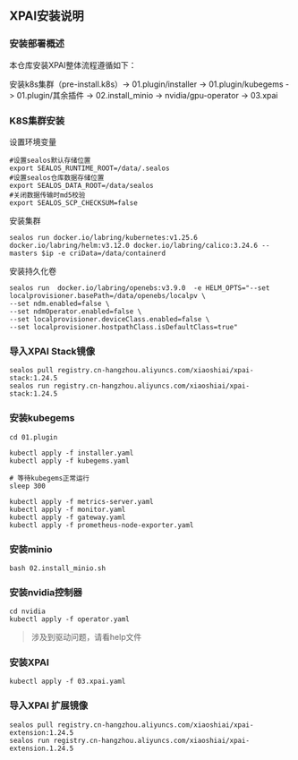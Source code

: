 ## XPAI安装说明

### 安装部署概述

本仓库安装XPAI整体流程遵循如下：

安装k8s集群（pre-install.k8s）-> 01.plugin/installer -> 01.plugin/kubegems -> 01.plugin/其余插件 ->
02.install_minio -> nvidia/gpu-operator -> 03.xpai 



### K8S集群安装


设置环境变量

```
#设置sealos默认存储位置
export SEALOS_RUNTIME_ROOT=/data/.sealos 
#设置sealos仓库数据存储位置
export SEALOS_DATA_ROOT=/data/sealos 
#关闭数据传输时md5校验
export SEALOS_SCP_CHECKSUM=false
```

安装集群

```
sealos run docker.io/labring/kubernetes:v1.25.6 docker.io/labring/helm:v3.12.0 docker.io/labring/calico:3.24.6 --masters $ip -e criData=/data/containerd
```

安装持久化卷

```
sealos run  docker.io/labring/openebs:v3.9.0  -e HELM_OPTS="--set localprovisioner.basePath=/data/openebs/localpv \
--set ndm.enabled=false \
--set ndmOperator.enabled=false \
--set localprovisioner.deviceClass.enabled=false \
--set localprovisioner.hostpathClass.isDefaultClass=true"
```

### 导入XPAI Stack镜像

```
sealos pull registry.cn-hangzhou.aliyuncs.com/xiaoshiai/xpai-stack:1.24.5
sealos run registry.cn-hangzhou.aliyuncs.com/xiaoshiai/xpai-stack:1.24.5
```

### 安装kubegems

```
cd 01.plugin

kubectl apply -f installer.yaml
kubectl apply -f kubegems.yaml

# 等待kubegems正常运行
sleep 300

kubectl apply -f metrics-server.yaml
kubectl apply -f monitor.yaml
kubectl apply -f gateway.yaml
kubectl apply -f prometheus-node-exporter.yaml
```

### 安装minio


```
bash 02.install_minio.sh
```


### 安装nvidia控制器

```
cd nvidia 
kubectl apply -f operator.yaml
```

> 涉及到驱动问题，请看help文件



### 安装XPAI

```
kubectl apply -f 03.xpai.yaml
```

### 导入XPAI 扩展镜像

```
sealos pull registry.cn-hangzhou.aliyuncs.com/xiaoshiai/xpai-extension:1.24.5
sealos run registry.cn-hangzhou.aliyuncs.com/xiaoshiai/xpai-extension.1.24.5
```
